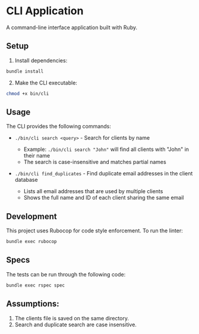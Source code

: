 # CLI Application

A command-line interface application built with Ruby.

## Setup

1. Install dependencies:
```bash
bundle install
```

2. Make the CLI executable:
```bash
chmod +x bin/cli
```

## Usage

The CLI provides the following commands:

- `./bin/cli search <query>` - Search for clients by name
  - Example: `./bin/cli search "John"` will find all clients with "John" in their name
  - The search is case-insensitive and matches partial names

- `./bin/cli find_duplicates` - Find duplicate email addresses in the client database
  - Lists all email addresses that are used by multiple clients
  - Shows the full name and ID of each client sharing the same email

## Development

This project uses Rubocop for code style enforcement. To run the linter:

```bash
bundle exec rubocop
```

## Specs

The tests can be run through the following code:

```bash
bundle exec rspec spec
```

## Assumptions:
1. The clients file is saved on the same directory.
2. Search and duplicate search are case insensitive.